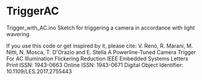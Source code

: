 # TriggerAC

Trigger_with_AC.ino
Sketch for triggering a camera in accordance with light wavering.

If you use this code or get inspired by it, please cite:
V. Renò, R. Marani, M. Nitti, N. Mosca, T. D'Orazio and E. Stella
A Powerline-Tuned Camera Trigger For AC Illumination Flickering Reduction
IEEE Embedded Systems Letters
Print ISSN: 1943-0663
Online ISSN: 1943-0671
Digital Object Identifier: 10.1109/LES.2017.2755443
